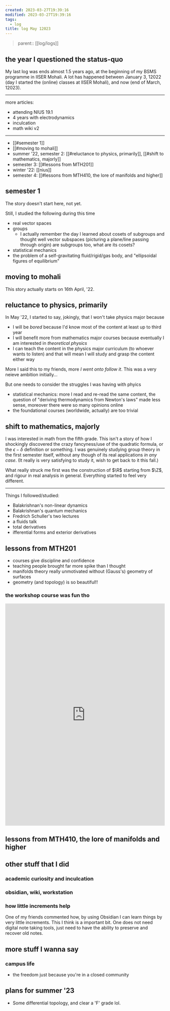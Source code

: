 ```yaml
---
created: 2023-03-27T19:39:16
modified: 2023-03-27T19:39:16
tags:
  - log
title: log May 12023
---
```


> parent:: [[log/logs]]

## the year I questioned the status-quo

My last log was ends almost 1.5 years ago, at the beginning of my BSMS programme in IISER Mohali. A lot has happened between January 3, 12022 (day I started the (online) classes at IISER Mohali), and now (end of March, 12023).

---

more articles:
- attending NIUS 19.1 
- 4 years with electrodynamics
- inculcation
- math wiki v2

---

- [[#semester 1]]
- [[#moving to mohali]]
- summer '22, semester 2: [[#reluctance to physics, primarily]], [[#shift to mathematics, majorly]]
- semester 3: [[#lessons from MTH201]]
- winter '22: [[nius]]
- semester 4: [[#lessons from MTH410, the lore of manifolds and higher]]

## semester 1

The story doesn't start here, not yet.

Still, I studied the following during this time

- real vector spaces
- groups
	- I actually remember the day I learned about cosets of subgroups and thought well vector subspaces (picturing a plane/line passing through origin) are subgroups too, what are its cosets? 
- statistical mechanics
- the problem of a self-gravitating fluid/rigid/gas body, and "ellipsoidal figures of equilibrium"

## moving to mohali

This story actually starts on 16th April, '22.
## reluctance to physics, primarily

In May '22, I started to say, jokingly, that I won't take physics major because

- I will be *bored* because I'd know most of the content at least up to third year
- I will benefit more from mathematics major courses because eventually I am interested in *theoretical physics*
- I can teach the content in the physics major curriculum (to whoever wants to listen) and that will mean I will study and grasp the content either way

More I said this to my friends, more *I went onto follow it*. This was a very neieve ambition initially...

But one needs to consider the struggles I was having with phyics

- statistical mechanics: more I read and re-read the same content, the question of "deriving thermodynamics from Newton's laws" made less sense, moreover there were so many opinions online
- the foundational courses (worldwide, actually) are too trivial


## shift to mathematics, majorly

I was interested in math from the fifth grade. This isn't a story of how I shockingly discovered the crazy fancyness/use of the quadratic formula, or the $\epsilon-\delta$ definition or something. I was genuinely studying group theory in the first semester itself, without any though of its real applications *in any case*. (It really is very satisfying to study it, wish to get back to it this fall.)

What really struck me first was the construction of $\R$ starting from $\Z$, and rigour in real analysis in general. Everything started to feel very different.


---

Things I followed/studied:

- Balakrishnan's non-linear dynamics
- Balakrishnan's quantum mechanics
- Fredrich Schuller's two lectures
- a fluids talk
- total derivatives
- ifferential forms and exterior derivatives

## lessons from MTH201

- courses give discipline and confidence
- teaching people brought far more spike than I thought
- manifolds theory really unmotivated without (Gauss's) geometry of surfaces
- geometry (and topology) is so beautiful!!

### the workshop course was fun tho


<iframe src="https://photos.app.goo.gl/RJe7EYWapAaNjTs99" style="width:100%; border:none;height:700;"></iframe>

## lessons from MTH410, the lore of manifolds and higher


## other stuff that I did

### academic curiosity and inculcation

### obsidian, wiki, workstation

### how little increments help

One of my friends commented how, by using Obsidian I can learn things by very little increments. This I think is a important bit. One does not need digital note taking tools, just need to have the ability to preserve and recover old notes.

## more stuff I wanna say

### campus life

- the freedom just because you're in a closed community
## plans for summer '23

- Some differential topology, and clear a 'F' grade lol.


